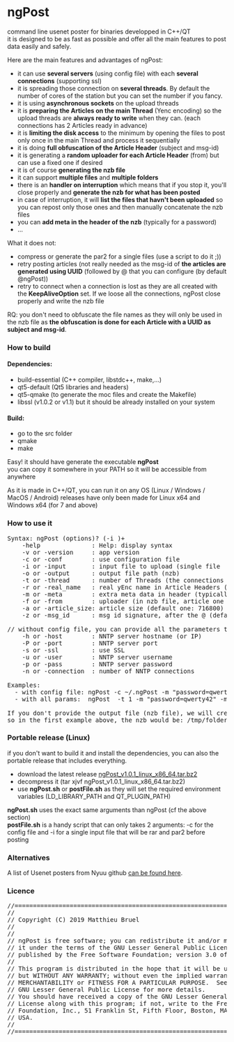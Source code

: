 # ngPost

command line usenet poster for binaries developped in C++/QT</br>
it is designed to be as fast as possible and offer all the main features to post data easily and safely.

Here are the main features and advantages of ngPost:

-   it can use **several servers** (using config file) with each **several connections** (supporting ssl)
-   it is spreading those connection on **several threads**. By default the number of cores of the station but you can set the number if you fancy.
-   it is using **asynchronous sockets** on the upload threads
-   it is **preparing the Articles on the main Thread** (Yenc encoding) so the upload threads are **always ready to write** when they can. (each connections has 2 Articles ready in advance)
-   it is **limiting the disk access** to the minimum by opening the files to post only once in the main Thread and process it sequentially
-   it is doing **full obfuscation of the Article Header** (subject and msg-id)
-   it is generating a **random uploader for each Article Header** (from) but can use a fixed one if desired
-   it is of course **generating the nzb file**
-   it can support **multiple files** and **multiple folders**
-   there is an **handler on interruption** which means that if you stop it, you'll close properly and **generate the nzb for what has been posted**
-   in case of interruption, it will **list the files that havn't been uploaded** so you can repost only those ones and then manually concatenate the nzb files
-   you can **add meta in the header of the nzb** (typically for a password)
-   ...

What it does not:
- compress or generate the par2 for a single files (use a script to do it ;))
- retry posting articles (not really needed as the msg-id of **the articles are generated using UUID** (followed by @<signature> that you can configure (by default @ngPost))
- retry to connect when a connection is lost as they are all created with the **KeepAliveOption** set. If we loose all the connections, ngPost close properly and write the nzb file

RQ: you don't need to obfuscate the file names as they will only be used in the nzb file as **the obfuscation is done for each Article with a UUID as subject and msg-id**.


### How to build
#### Dependencies:
- build-essential (C++ compiler, libstdc++, make,...)
- qt5-default (Qt5 libraries and headers)
- qt5-qmake (to generate the moc files and create the Makefile)
- libssl (v1.0.2 or v1.1) but it should be already installed on your system

#### Build:
- go to the src folder
- qmake
- make

Easy! it should have generate the executable **ngPost**</br>
you can copy it somewhere in your PATH so it will be accessible from anywhere

 
As it is made in C++/QT, you can run it on any OS (Linux / Windows / MacOS / Android)
releases have only been made for Linux x64 and Windows x64 (for 7 and above)


### How to use it
<pre>
Syntax: ngPost (options)? (-i <file or directory to upload>)+
	-help              : Help: display syntax
	-v or -version     : app version
	-c or -conf        : use configuration file
	-i or -input       : input file to upload (single file
	-o or -output      : output file path (nzb)
	-t or -thread      : number of Threads (the connections will be distributed amongs them)
	-r or -real_name   : real yEnc name in Article Headers (no obfuscation)
	-m or -meta        : extra meta data in header (typically "password=qwerty42")
	-f or -from        : uploader (in nzb file, article one is random)
	-a or -article_size: article size (default one: 716800)
	-z or -msg_id      : msg id signature, after the @ (default one: ngPost)

// without config file, you can provide all the parameters to connect to ONE SINGLE server
	-h or -host        : NNTP server hostname (or IP)
	-P or -port        : NNTP server port
	-s or -ssl         : use SSL
	-u or -user        : NNTP server username
	-p or -pass        : NNTP server password
	-n or -connection  : number of NNTP connections

Examples:
  - with config file: ngPost -c ~/.ngPost -m "password=qwerty42"  -i /tmp/file1 -i /tmp/file2 -i /tmp/folderToPost1 -i /tmp/folderToPost2
  - with all params:  ngPost  -t 1 -m "password=qwerty42" -m "metaKey=someValue" -h news.newshosting.com -P 443 -s -u user -p pass -n 30 -f ngPost@nowhere.com  -g "alt.binaries.test,alt.binaries.misc" -a 64000 -i /tmp/folderToPost -o /tmp/folderToPost.nzb

If you don't provide the output file (nzb file), we will create it in the nzbPath with the name of the last file or folder given in the command line.
so in the first example above, the nzb would be: /tmp/folderToPost2.nzb
</pre>


### Portable release (Linux)
if you don't want to build it and install the dependencies, you can also the portable release that includes everything.<br/>
- download the latest release [ngPost_v1.0.1_linux_x86_64.tar.bz2](https://github.com/mbruel/ngPost/raw/master/release/ngPost_v1.0.1_linux_x86_64.tar.bz2)
- decompress it (tar xjvf ngPost_v1.0.1_linux_x86_64.tar.bz2)
- use **ngPost.sh** or **postFile.sh** as they will set the required environment variables (LD_LIBRARY_PATH and QT_PLUGIN_PATH)

**ngPost.sh** uses the exact same arguments than ngPost (cf the above section)</br>
**postFile.sh** is a handy script that can only takes 2 arguments: -c for the config file and -i for a single input file that will be rar and par2 before posting


### Alternatives

A list of Usenet posters from Nyuu github [can be found
here](https://github.com/animetosho/Nyuu/wiki/Usenet-Uploaders).



### Licence
<pre>
//========================================================================
//
// Copyright (C) 2019 Matthieu Bruel <Matthieu.Bruel@gmail.com>
//
//
// ngPost is free software; you can redistribute it and/or modify
// it under the terms of the GNU Lesser General Public License as
// published by the Free Software Foundation; version 3.0 of the License.
//
// This program is distributed in the hope that it will be useful,
// but WITHOUT ANY WARRANTY; without even the implied warranty of
// MERCHANTABILITY or FITNESS FOR A PARTICULAR PURPOSE.  See the
// GNU Lesser General Public License for more details.
// You should have received a copy of the GNU Lesser General Public
// License along with this program; if not, write to the Free Software
// Foundation, Inc., 51 Franklin St, Fifth Floor, Boston, MA  02110-1301,
// USA.
//
//========================================================================
</pre>
